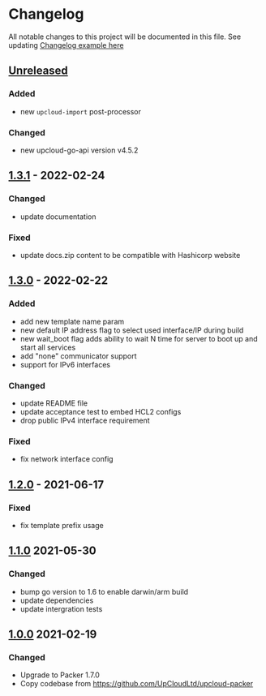 # Changelog

All notable changes to this project will be documented in this file.
See updating [Changelog example here](https://keepachangelog.com/en/1.0.0/)

## [Unreleased]

### Added
- new `upcloud-import` post-processor

### Changed
- new upcloud-go-api version v4.5.2

## [1.3.1] - 2022-02-24

### Changed
- update documentation

### Fixed
- update docs.zip content to be compatible with Hashicorp website

## [1.3.0] - 2022-02-22

### Added
- add new template name param 
- new default IP address flag to select used interface/IP during build
- new wait_boot flag adds ability to wait N time for server to boot up and start all services
- add "none" communicator support
- support for IPv6 interfaces

### Changed
- update README file
- update acceptance test to embed HCL2 configs 
- drop public IPv4 interface requirement

### Fixed
- fix network interface config

## [1.2.0] - 2021-06-17

### Fixed
- fix template prefix usage

## [1.1.0] 2021-05-30

### Changed
- bump go version to 1.6 to enable darwin/arm build
- update dependencies
- update intergration tests

## [1.0.0] 2021-02-19

### Changed
- Upgrade to Packer 1.7.0
- Copy codebase from https://github.com/UpCloudLtd/upcloud-packer

[Unreleased]: https://github.com/UpCloudLtd/packer-plugin-upcloud/compare/v1.3.1...HEAD
[1.3.1]: https://github.com/UpCloudLtd/packer-plugin-upcloud/compare/v1.3.0...v1.3.1
[1.3.0]: https://github.com/UpCloudLtd/packer-plugin-upcloud/compare/v1.2.0...v1.3.0
[1.2.0]: https://github.com/UpCloudLtd/packer-plugin-upcloud/compare/v1.1.0...v1.2.0
[1.1.0]: https://github.com/UpCloudLtd/packer-plugin-upcloud/compare/v1.0.0...v1.1.0
[1.0.0]: https://github.com/UpCloudLtd/packer-plugin-upcloud/releases/tag/v1.0.0